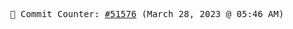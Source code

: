 <p align="center">
    <samp>
        📮 Commit Counter: <a href="https://github.com/Javascript-void0/Javascript-void0/commits/main">#51576</a> (March 28, 2023 @ 05:46 AM)
    </samp>
</p>